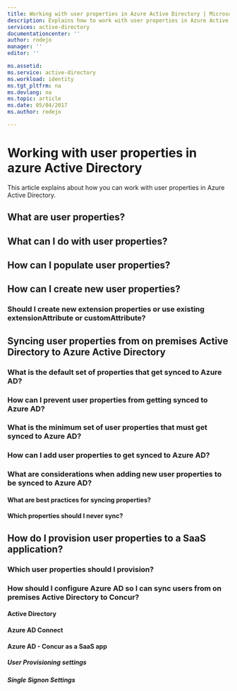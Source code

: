 ```yaml
---
title: Working with user properties in Azure Active Directory | Microsoft Docs
description: Explains how to work with user properties in Azure Active Directory - what are they used for, how to import, create, export, use in SaaS applications.
services: active-directory
documentationcenter: ''
author: rodejo
manager: ''
editor: ''

ms.assetid:
ms.service: active-directory
ms.workload: identity
ms.tgt_pltfrm: na
ms.devlang: na
ms.topic: article
ms.date: 05/04/2017
ms.author: rodejo

---
```

# Working with user properties in azure Active Directory
This article explains about how you can work with user properties in Azure Active Directory.

## What are user properties?

## What can I do with user properties?

## How can I populate user properties?

## How can I create new user properties?

### Should I create new extension properties or use existing extensionAttribute or customAttribute? 

## Syncing user properties from on premises Active Directory to Azure Active Directory 

### What is the default set of properties that get synced to Azure AD?

### How can I prevent user properties from getting synced to Azure AD?

### What is the minimum set of user properties that must get synced to Azure AD?

### How can I add user properties to get synced to Azure AD?

### What are considerations when adding new user properties to be synced to Azure AD?

#### What are best practices for syncing properties?	

#### Which properties should I never sync?

## How do I provision user properties to a SaaS application?

### Which user properties should I provision?

### How should I configure Azure AD so I can sync users from on premises Active Directory to Concur?

#### Active Directory

#### Azure AD Connect

#### Azure AD - Concur as a SaaS app

##### User Provisioning settings

##### Single Signon Settings